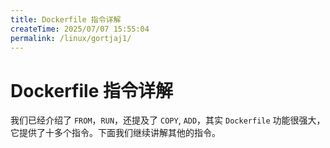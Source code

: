 ```yaml
---
title: Dockerfile 指令详解
createTime: 2025/07/07 15:55:04
permalink: /linux/gortjaj1/
---
```

# Dockerfile 指令详解

我们已经介绍了 `FROM`，`RUN`，还提及了 `COPY`, `ADD`，其实 `Dockerfile` 功能很强大，它提供了十多个指令。下面我们继续讲解其他的指令。